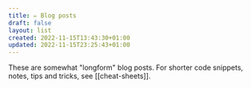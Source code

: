 ```yaml
---
title: ✏️ Blog posts
draft: false
layout: list
created: 2022-11-15T13:43:30+01:00
updated: 2022-11-15T23:25:43+01:00
---
```


These are somewhat "longform" blog posts. For shorter code snippets, notes, tips and tricks, see [[cheat-sheets]].